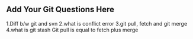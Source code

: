 Add Your Git Questions Here
----------------------------
1.Diff b/w git and svn
2.what is conflict error
3.git pull, fetch and git merge
4.what is git stash
Git pull is equal to fetch plus merge
